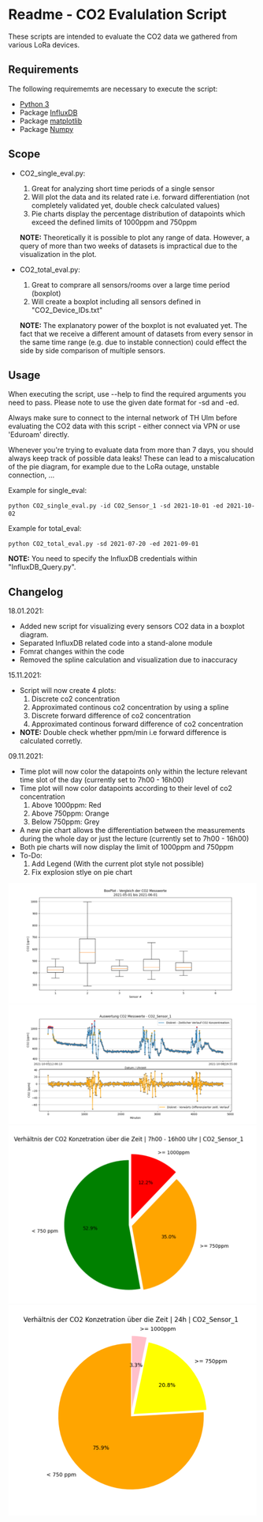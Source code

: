 # Readme - CO2 Evalulation Script
These scripts are intended to evaluate the CO2 data we gathered from various LoRa devices. 

## Requirements
The following requirememts are necessary to execute the script:
* [Python 3](https://www.python.org/downloads/)
* Package [InfluxDB](https://pypi.org/project/influxdb/)
* Package [matplotlib](https://matplotlib.org/stable/users/installing.html)
* Package [Numpy](https://numpy.org/install/)

## Scope
* CO2_single_eval.py:
    1) Great for analyzing short time periods of a single sensor
    2) Will plot the data and its related rate i.e. forward differentiation (not completely validated yet, double check calculated values)
    3) Pie charts display the percentage distribution of datapoints which exceed the defined limits of 1000ppm and 750ppm

    **NOTE:** Theoretically it is possible to plot any range of data. However, a query of more than two weeks of datasets is impractical due to the visualization in the plot. 

* CO2_total_eval.py:
    1) Great to comprare all sensors/rooms over a large time period (boxplot)
    2) Will create a boxplot including all sensors defined in "CO2_Device_IDs.txt"

    **NOTE:** The explanatory power of the boxplot is not evaluated yet. The fact that we receive a different amount of datasets from every sensor in the same time range (e.g. due to instable connection) could effect the side by side comparison of multiple sensors.

## Usage
When executing the script, use --help to find the required arguments you need to pass. Please note to use the given date format for -sd and -ed.  

Always make sure to connect to the internal network of TH Ulm before evaluating the CO2 data with this script - either connect via VPN or use 'Eduroam' directly.

Whenever you're trying to evaluate data from more than 7 days, you should always keep track of possible data leaks! These can lead to a miscalucation of the pie diagram, for example due to the LoRa outage, unstable connection, ...

Example for single_eval: 
```console
python CO2_single_eval.py -id CO2_Sensor_1 -sd 2021-10-01 -ed 2021-10-02
```
Example for total_eval: 
```console
python CO2_total_eval.py -sd 2021-07-20 -ed 2021-09-01
```



**NOTE:** You need to specify the InfluxDB credentials within "InfluxDB_Query.py".



## Changelog
18.01.2021:
* Added new script for visualizing every sensors CO2 data in a boxplot diagram.
* Separated InfluxDB related code into a stand-alone module
* Fomrat changes within the code
* Removed the spline calculation and visualization due to inaccuracy

15.11.2021:
* Script will now create 4 plots:
    1) Discrete co2 concentration
    2) Approximated continous co2 concentration by using a spline
    3) Discrete forward difference of co2 concentration
    4) Approximated continous forward difference of co2 concentration
* **NOTE:** Double check whether ppm/min i.e forward difference is calculated corretly. 

09.11.2021: 
* Time plot will now color the datapoints only within the lecture relevant time slot of the day (currently set to 7h00 - 16h00)
* Time plot will now color datapoints according to their level of co2 concentration
    1) Above 1000ppm: Red
    2) Above 750ppm: Orange
    3) Below 750ppm: Grey
* A new pie chart allows the differentiation between the measurements during the whole day or just the lecture (currently set to 7h00 - 16h00)
* Both pie charts will now display the limit of 1000ppm and 750ppm
* To-Do: 
    1) Add Legend (With the current plot style not possible) 
    2) Fix explosion stlye on pie chart

![image](Screenshots/boxplot.png)
![image](Screenshots/plot_diskret.png)
![image](Screenshots/pie.png)
![image](Screenshots/pie1.png)
